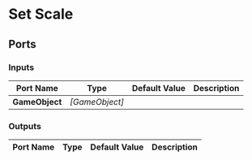 # Set Scale

## Ports

### Inputs

Port Name|Type|Default Value|Description
---|---|---|---
**GameObject**|_[GameObject]_||
### Outputs

Port Name|Type|Default Value|Description
---|---|---|---
